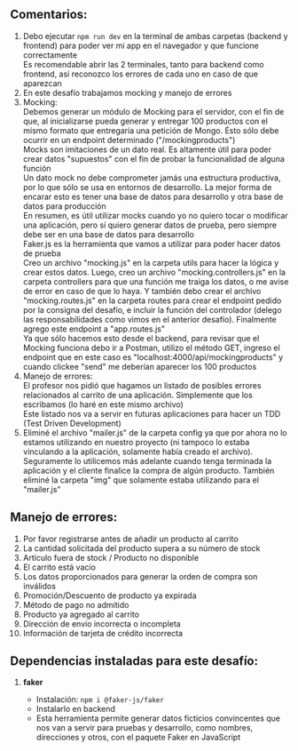 ## Comentarios:

1. Debo ejecutar `npm run dev` en la terminal de ambas carpetas (backend y frontend) para poder ver mi app en el navegador y que funcione correctamente <br>
   Es recomendable abrir las 2 terminales, tanto para backend como frontend, así reconozco los errores de cada uno en caso de que aparezcan
2. En este desafío trabajamos mocking y manejo de errores
3. Mocking: <br>
   Debemos generar un módulo de Mocking para el servidor, con el fin de que, al inicializarse pueda generar y entregar 100 productos con el mismo formato que entregaría una petición de Mongo. Ésto sólo debe ocurrir en un endpoint determinado ("/mockingproducts") <br>
   Mocks son imitaciones de un dato real. Es altamente útil para poder crear datos "supuestos" con el fin de probar la funcionalidad de alguna función <br>
   Un dato mock no debe comprometer jamás una estructura productiva, por lo que sólo se usa en entornos de desarrollo. La mejor forma de encarar esto es tener una base de datos para desarrollo y otra base de datos para producción <br>
   En resumen, es útil utilizar mocks cuando yo no quiero tocar o modificar una aplicación, pero sí quiero generar datos de prueba, pero siempre debe ser en una base de datos para desarrollo <br>
   Faker.js es la herramienta que vamos a utilizar para poder hacer datos de prueba <br>
   Creo un archivo "mocking.js" en la carpeta utils para hacer la lógica y crear estos datos. Luego, creo un archivo "mocking.controllers.js" en la carpeta controllers para que una función me traiga los datos, o me avise de error en caso de que lo haya. Y también debo crear el archivo "mocking.routes.js" en la carpeta routes para crear el endpoint pedido por la consigna del desafío, e incluir la función del controlador (delego las responsabilidades como vimos en el anterior desafío). Finalmente agrego este endpoint a "app.routes.js" <br>
   Ya que sólo hacemos esto desde el backend, para revisar que el Mocking funciona debo ir a Postman, utilizo el método GET, ingreso el endpoint que en este caso es "localhost:4000/api/mockingproducts" y cuando clickee "send" me deberían aparecer los 100 productos
4. Manejo de errores: <br>
   El profesor nos pidió que hagamos un listado de posibles errores relacionados al carrito de una aplicación. Simplemente que los escribamos (lo haré en este mismo archivo) <br>
   Este listado nos va a servir en futuras aplicaciones para hacer un TDD (Test Driven Development)
5. Eliminé el archivo "mailer.js" de la carpeta config ya que por ahora no lo estamos utilizando en nuestro proyecto (ni tampoco lo estaba vinculando a la aplicación, solamente había creado el archivo). Seguramente lo utilicemos más adelante cuando tenga terminada la aplicación y el cliente finalice la compra de algún producto. También eliminé la carpeta "img" que solamente estaba utilizando para el "mailer.js"



## Manejo de errores:

1. Por favor registrarse antes de añadir un producto al carrito
2. La cantidad solicitada del producto supera a su número de stock
3. Artículo fuera de stock / Producto no disponible
4. El carrito está vacío
5. Los datos proporcionados para generar la orden de compra son inválidos
6. Promoción/Descuento de producto ya expirada
7. Método de pago no admitido
8. Producto ya agregado al carrito
9. Dirección de envío incorrecta o incompleta
10. Información de tarjeta de crédito incorrecta



## Dependencias instaladas para este desafío:

1. **faker**

   - Instalación: `npm i @faker-js/faker`
   - Instalarlo en backend
   - Esta herramienta permite generar datos ficticios convincentes que nos van a servir para pruebas y desarrollo, como nombres, direcciones y otros, con el paquete Faker en JavaScript